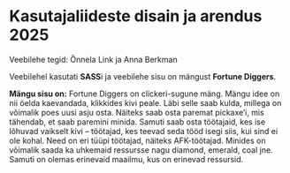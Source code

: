 # Kasutajaliideste disain ja arendus 2025
Veebilehe tegid: Õnnela Link ja Anna Berkman

Veebilehel kasutati **SASS**i ja veebilehe sisu on mängust **Fortune Diggers**.

**Mängu sisu on:** Fortune Diggers on clickeri-sugune mäng. Mängu idee on nii öelda kaevandada, klikkides kivi peale. Läbi selle saab kulda, millega on võimalik poes uusi asju osta. Näiteks saab osta paremat pickaxe’i, mis tähendab, et saab paremini minida. Samuti saab osta töötajaid, kes ise lõhuvad vaikselt kivi – töötajad, kes teevad seda tööd isegi siis, kui sind ei ole kohal. Need on eri tüüpi töötajad, näiteks AFK-töötajad. Minides on võimalik saada ka uhkemaid ressursse nagu diamond, emerald, coal jne. Samuti on olemas erinevaid maailmu, kus on erinevad ressursid.
